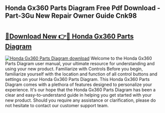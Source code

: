 ## Honda Gx360 Parts Diagram Free Pdf Download - Part-3Gu New Repair Owner Guide Cnk98

# <h2><a href="http://dfncec.blite.top/?on=Honda+Gx360+Parts+Diagram">🔗Download New 👉🔴 Honda Gx360 Parts Diagram</a></h2>

[![Honda Gx360 Parts Diagram download](https://i.imgur.com/lujVjoI.png)](http://dfncec.blite.top/?on=Honda+Gx360+Parts+Diagram)
Welcome to the Honda Gx360 Parts Diagram user manual, your ultimate resource for understanding and using your new product. Familiarize with Controls Before you begin, familiarize yourself with the location and function of all control buttons and settings on your Honda Gx360 Parts Diagram. This Honda Gx360 Parts Diagram comes with a plethora of features designed to personalize your experience. It's our hope that the Honda Gx360 Parts Diagram has been a clear and easy-to-understand guide in helping you get started with your new product. Should you require any assistance or clarification, please do not hesitate to contact our customer support team.

